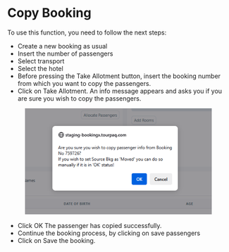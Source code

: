 # Copy Booking

To use this function, you need to follow the next steps:

* Create a new booking as usual
* Insert the number of passengers&#x20;
* Select transport&#x20;
* Select the hotel&#x20;
* Before pressing the Take Allotment button, insert the booking number from which you want to copy the passengers.&#x20;
* Click on Take Allotment. An info message appears and asks you if you are sure you wish to copy the passengers.&#x20;

<figure><img src="../../.gitbook/assets/image (7) (1) (1) (1) (1) (1) (1) (1) (1) (1) (1) (1) (1) (1) (1) (1) (1) (1) (1) (1) (1) (1) (1) (1) (1) (1).png" alt=""><figcaption></figcaption></figure>

* Click OK The passenger has copied successfully.&#x20;
* Continue the booking process, by clicking on save passengers&#x20;
* Click on Save the booking.
